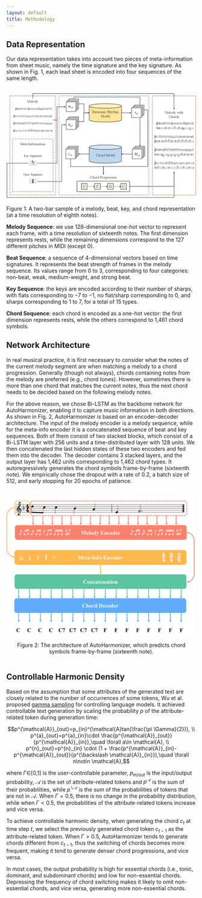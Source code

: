 ```yaml
---
layout: default
title: Methodology
---
```


<script src="https://cdn.mathjax.org/mathjax/latest/MathJax.js?config=TeX-AMS-MML_HTMLorMML" type="text/javascript"></script>
<script type="text/x-mathjax-config">
    MathJax.Hub.Config({
        tex2jax: {
        skipTags: ['script', 'noscript', 'style', 'textarea', 'pre'],
        inlineMath: [['$','$']]
        }
    });
</script>

## Data Representation

Our data representation takes into account two pieces of meta-information from sheet music, namely the time signature and the key signature. As shown in Fig. 1, each lead sheet is encoded into four sequences of the same length.

<br>
<center><img src="figs/fig1.png" alt="fig1" style="zoom:80%"></center>
<br>
Figure 1: A two-bar sample of a melody, beat, key, and chord representation (at a time resolution of eighth notes).
<br>

**Melody Sequence**: we use 128-dimensional one-hot vector to represent each frame, with a time resolution of sixteenth notes. The first dimension represents rests, while the remaining dimensions correspond to the 127 different pitches in MIDI (except 0).

**Beat Sequence**: a sequence of 4-dimensional vectors based on time signatures. It represents the beat strength of frames in the melody sequence. Its values range from 0 to 3, corresponding to four categories: non-beat, weak, medium-weight, and strong beat.

**Key Sequence**: the keys are encoded according to their number of sharps, with flats corresponding to $-7$ to $-1$, no flat/sharp corresponding to 0, and sharps corresponding to 1 to 7, for a total of 15 types.

**Chord Sequence**: each chord is encoded as a one-hot vector: the first dimension represents rests, while the others correspond to 1,461 chord symbols.

## Network Architecture

In real musical practice, it is first necessary to consider what the notes of the  current melody segment are when matching a melody to a chord progression. Generally (though not always), chords containing notes from the melody are preferred (e.g., chord tones). However, sometimes there is more than one chord that matches the current notes, thus the next chord needs to be decided based on the following melody notes.

For the above reason, we chose Bi-LSTM as the backbone network for AutoHarmonizer, enabling it to capture music information in both directions. As shown in Fig. 2, AutoHarmonizer is based on an encoder-decoder architecture. The input of the melody encoder is a melody sequence, while for the meta-info encoder it is a concatenated sequence of beat and key sequences. Both of them consist of two stacked blocks, which consist of a Bi-LSTM layer with 256 units and a time-distributed layer with 128 units. We then concatenated the last hidden states of these two encoders and fed them into the decoder. The decoder contains 3 stacked layers, and the output layer has 1,462 units corresponding to 1,462 chord types. It autoregressively generates the chord symbols frame-by-frame (sixteenth note). We empirically chose the dropout with a rate of 0.2, a batch size of 512, and early stopping for 20 epochs of patience.

<br>
<center><img src="figs/fig2.png" alt="fig4" style="zoom:60%"></center>
<br>
<center>Figure 2: The architecture of AutoHarmonizer, which predicts chord symbols frame-by-frame (sixteenth note).</center>
<br>

## Controllable Harmonic Density

Based on the assumption that some attributes of the generated text are closely related to the number of occurrences of some tokens, Wu et al. proposed [gamma sampling](https://arxiv.org/pdf/2205.06036.pdf) for controlling language models. It achieved controllable text generation by scaling the probability $p$ of the attribute-related token during generation time:

$$p^{\mathcal{A}}_{out}=p_{in}^{\mathcal{A}tan(\frac{\pi \Gamma}{2})}, \\ p^{a}_{out}=p^{a}_{in}\cdot \frac{p^{\mathcal{A}}_{out}}{p^{\mathcal{A}}_{in}},\quad \forall a\in \mathcal{A}, \\ p^{n}_{out}=p^{n}_{in} \cdot (1 + \frac{p^{\mathcal{A}}_{in}-p^{\mathcal{A}}_{out}}{p^{\backslash \mathcal{A}}_{in}}),\quad \forall n\notin \mathcal{A},$$

where $\Gamma\in$[0,1] is the user-controllable parameter, $p_{in/out}$ is the input/output probability, $\mathcal{A}$ is the set of attribute-related tokens and $p^{\mathcal{A}}$ is the sum of their probabilities, while $p^{\backslash \mathcal{A}}$ is the sum of the probabilities of tokens that are not in $\mathcal{A}$. When $\Gamma=0.5$, there is no change in the probability distribution, while when $\Gamma<0.5$, the probabilities of the attribute-related tokens increase and vice versa.

To achieve controllable harmonic density, when generating the chord $c_{t}$ at time step $t$, we select the previously generated chord token $c_{t-1}$ as the attribute-related token. When $\Gamma>0.5$, AutoHarmonizer tends to generate chords different from $c_{t-1}$, thus the switching of chords becomes more frequent, making it tend to generate denser chord progressions, and vice versa.  

In most cases, the output probability is high for essential chords (i.e., tonic, dominant, and subdominant chords) and low for non-essential chords. Depressing the frequency of chord switching makes it likely to omit non-essential chords, and vice versa, generating more non-essential chords.

